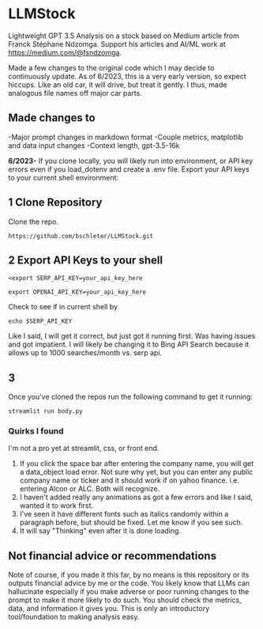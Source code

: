 # LLMStock

Lightweight GPT 3.5 Analysis on a stock based on Medium article from Franck Stéphane Ndzomga. Support his articles and AI/ML work at https://medium.com/@fsndzomga. 

Made a few changes to the original code which I may decide to continuously update. As of 6/2023, this is a very early version, so expect hiccups. Like an old car, it will drive, but treat it gently. I thus, made analogous file names off major car parts. 

## Made changes to
-Major prompt changes in markdown format
-Couple metrics, matplotlib and data input changes
-Context length, gpt-3.5-16k


**6/2023-** If you clone locally, you will likely run into environment, or API key errors even if you load_dotenv and create a .env file. Export your API keys to your current shell environment: 

## 1 Clone Repository
Clone the repo. 
```
https://github.com/bschleter/LLMStock.git
```

## 2 <Temporary Fix> Export API Keys to your shell

```
<export SERP_API_KEY=your_api_key_here 
```

```
export OPENAI_API_KEY=your_api_key_here
```


Check to see if in current shell by 
```
echo $SERP_API_KEY 
```

Like I said, I will get it correct, but just got it running first. Was having issues and got impatient. I will likely be changing it to Bing API Search because it allows up to 1000 searches/month vs. serp api. 

## 3 

Once you've cloned the repos run the following command to get it running: 
``` 
streamlit run body.py
 ```



### Quirks I found 

I'm not a pro yet at streamlit, css, or front end. 
1. If you click the space bar after entering the company name, you will get a data_object load error. Not sure why yet, but you can enter any public company name or ticker and it should work if on yahoo finance. i.e. entering Alcon or ALC. Both will recognize.
2. I haven't added really any animations as got a few errors and like I said, wanted it to work first.
3. I've seen it have different fonts such as italics randomly within a paragraph before, but should be fixed. Let me know if you see such.
4. It will say "Thinking" even after it is done loading. 



## Not financial advice or recommendations
Note of course, if you made it this far, by no means is this repository or its outputs financial advice by me or the code. You likely know that LLMs can hallucinate especially if you make adverse or poor running changes to the prompt to make it more likely to do such. You should check the metrics, data, and information it gives you. This is only an introductory tool/foundation to making analysis easy. 
